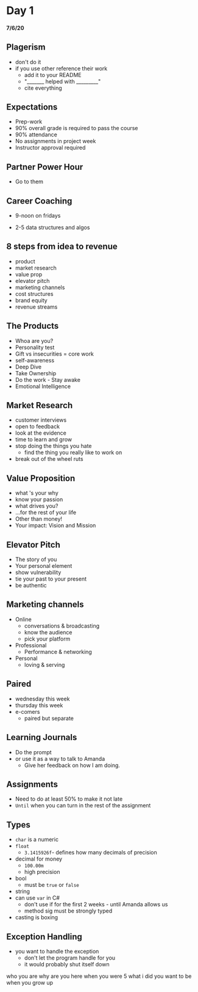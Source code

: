 # Day 1
#### 7/6/20

## Plagerism
- don't do it
- if you use other reference their work
    - add it to your README
    - "_______ helped with _________"
    - cite everything

## Expectations
- Prep-work
- 90% overall grade is required to pass the course
- 90% attendance
- No assignments in project week
- Instructor approval required

## Partner Power Hour
- Go to them

## Career Coaching
- 9-noon on fridays

- 2-5 data structures and algos

## 8 steps from idea to revenue
- product
- market research
- value prop
- elevator pitch 
- marketing channels
- cost structures
- brand equity
- revenue streams

## The Products
- Whoa are you?
- Personality test
- Gift vs insecurities = core work
- self-awareness
- Deep Dive
- Take Ownership
- Do the work - Stay awake
- Emotional Intelligence

## Market Research
- customer interviews
- open to feedback
- look at the evidence
- time to learn and grow
- stop doing the things you hate
    - find the thing you really like to work on
- break out of the wheel ruts

## Value Proposition
- what 's your why
- know your passion
- what drives you?
- ...for the rest of your life
- Other than money!
- Your impact: Vision and Mission

## Elevator Pitch
- The story of you
- Your personal element
- show vulnerability
- tie your past to your present
- be authentic

## Marketing channels
- Online
    - conversations & broadcasting
    - know the audience
    - pick your platform
- Professional
    - Performance & networking
- Personal
    - loving & serving

## Paired
- wednesday this week
- thursday this week
- e-comers 
    - paired but separate

## Learning Journals
- Do the prompt
- or use it as a way to talk to Amanda
    - Give her feedback on how I am doing.

## Assignments
- Need to do at least 50% to make it not late
- `Until` when you can turn in the rest of the assignment

## Types
- `char` is a numeric
- `float`
    - `3.1415926f`- defines how many decimals of precision
- decimal for money
    - `100.00m`
    - high precision
- bool
    - must be `true` or `false`
- string
- can use `var` in C#
    - don't use if for the first 2 weeks - until Amanda allows us
    - method sig must be strongly typed
- casting is boxing

## Exception Handling
- you want to handle the exception
    - don't let the program handle for you
    - it would probably shut itself down


who you are
why are you here
when you were 5 what i did you want to be when you grow up